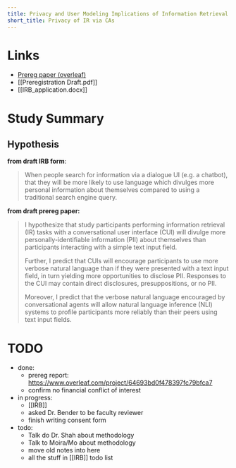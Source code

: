 ```yaml
---
title: Privacy and User Modeling Implications of Information Retrieval via Conversational Agents
short_title: Privacy of IR via CAs
---
```


# Links

- [Prereg paper (overleaf)](https://www.overleaf.com/project/64693bd0f478397fc79bfca7)
- [[Preregistration Draft.pdf]]
- [[IRB_application.docx]]


# Study Summary

## Hypothesis

**from draft IRB form**:

> When people search for information via a dialogue UI (e.g. a chatbot), that they will be more likely to use language which divulges more personal information about themselves compared to using a traditional search engine query.


**from draft prereg paper:**

>I hypothesize that study participants performing information retrieval (IR) tasks with a conversational user interface (CUI) will divulge more personally-identifiable information (PII) about themselves than participants interacting with a simple text input field.
>
> Further, I predict that CUIs will encourage participants to use more verbose natural language than if they were presented with a text input field, in turn yielding more opportunities to disclose PII. Responses to the CUI may contain direct disclosures, presuppositions, or no PII.
>
> Moreover, I predict that the verbose natural language encouraged by conversational agents will allow natural language inference (NLI) systems to profile participants more reliably than their peers using text input fields.


# TODO

- done:
	- prereg report: https://www.overleaf.com/project/64693bd0f478397fc79bfca7
	- confirm no financial conflict of interest
- in progress:
	- [[IRB]]
	- asked Dr. Bender to be faculty reviewer
	- finish writing consent form
- todo:
	- Talk do Dr. Shah about methodology
	- Talk to Moira/Mo about methodology
	- move old notes into here
	- all the stuff in [[IRB]] todo list

